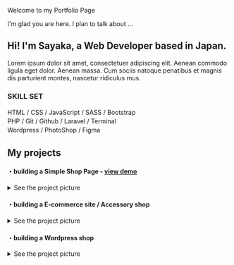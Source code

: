 Welcome to my Portfolio Page

I'm glad you are here. I plan to talk about ...

## Hi! I'm Sayaka, a Web Developer based in Japan.

Lorem ipsum dolor sit amet, consectetuer adipiscing elit. Aenean commodo ligula eget dolor. Aenean massa. Cum sociis natoque penatibus et magnis dis parturient montes, nascetur ridiculus mus.

### SKILL SET

HTML  /  CSS  /  JavaScript  /  SASS  /  Bootstrap　   
PHP  /  Git  /  Github  /  Laravel  /  Terminal　   
Wordpress  /  PhotoShop  /  Figma　　　



## My projects

#### ・building a Simple Shop Page - [view demo](https://purin-time.github.io/responsive-grid-view/)

<details><summary>See the project picture</summary>
design / coding / release / logo <br> 
<img src="/image/Top-down-view-of-iPhone-6.jpg" width="500px">   
</details>

#### ・building a E-commerce site / Accessory shop

<details><summary>See the project picture</summary>
<img src="https://github.com/purin-time/github-pages-with-jekyll/blob/master/image/couronne.shopselect.net_items_34004677(iPhone%20X).png" width="200px">
</details>

#### ・building a Wordpress shop

<details><summary>See the project picture</summary>
<img src="https://github.com/purin-time/github-pages-with-jekyll/blob/master/image/img.png" width="500px">
</details>
